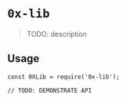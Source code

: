 # `0x-lib`

> TODO: description

## Usage

```
const 0XLib = require('0x-lib');

// TODO: DEMONSTRATE API
```
